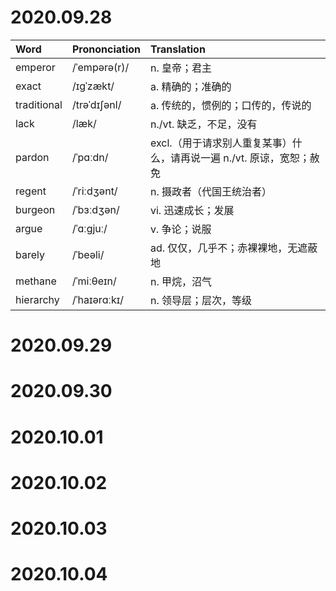 # 2020.09.28
|Word          |     Prononciation    |      Translation                                                       |
|:-------------|:---------------------|:-----------------------------------------------------------------------|
|emperor       |     /ˈempərə(r)/     |      n. 皇帝；君主                                                      |
|exact         |     /ɪgˈzækt/        |      a. 精确的；准确的                                                   |
|traditional   |     /trəˈdɪʃənl/     |      a. 传统的，惯例的；口传的，传说的                                      |
|lack          |     /læk/            |      n./vt. 缺乏，不足，没有                                              |
|pardon        |     /ˈpɑːdn/         |      excl.（用于请求别人重复某事）什么，请再说一遍 n./vt. 原谅，宽恕；赦免      |
|regent        |     /ˈriːdʒənt/      |      n. 摄政者（代国王统治者）                                            |
|burgeon       |     /ˈbɜːdʒən/       |      vi. 迅速成长；发展                                                  |
|argue         |     /ˈɑːgjuː/        |      v. 争论；说服                                                      |
|barely        |     /ˈbeəli/         |      ad. 仅仅，几乎不；赤裸裸地，无遮蔽地                                   |
|methane       |     /ˈmiːθeɪn/       |      n. 甲烷，沼气                                                      |
|hierarchy     |     /ˈhaɪərɑːkɪ/     |      n. 领导层；层次，等级                                               |


# 2020.09.29



# 2020.09.30



# 2020.10.01



# 2020.10.02



# 2020.10.03



# 2020.10.04


